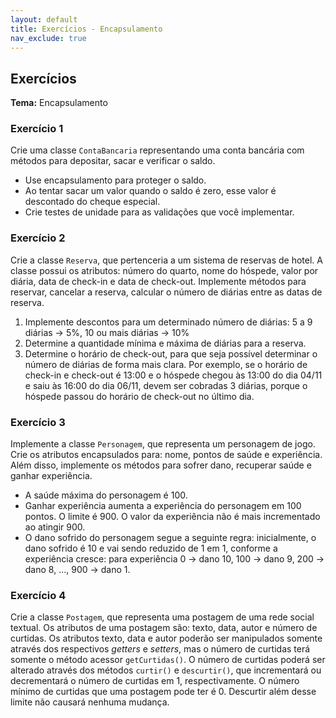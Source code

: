 ```yaml
---
layout: default
title: Exercícios - Encapsulamento
nav_exclude: true
---
```


## Exercícios

**Tema:** Encapsulamento

### Exercício 1

Crie uma classe `ContaBancaria` representando uma conta bancária com métodos para depositar, sacar e verificar o saldo.

- Use encapsulamento para proteger o saldo.
- Ao tentar sacar um valor quando o saldo é zero, esse valor é descontado do cheque especial.
- Crie testes de unidade para as validações que você implementar.

### Exercício 2

Crie a classe `Reserva`, que pertenceria a um sistema de reservas de hotel. A classe possui os atributos: número do quarto, nome do hóspede, valor por diária, data de check-in e data de check-out. Implemente métodos para reservar, cancelar a reserva, calcular o número de diárias entre as datas de reserva.

1. Implemente descontos para um determinado número de diárias: 5 a 9 diárias -> 5%, 10 ou mais diárias -> 10%
2. Determine a quantidade mínima e máxima de diárias para a reserva.
3. Determine o horário de check-out, para que seja possível determinar o número de diárias de forma mais clara. Por exemplo, se o horário de check-in e check-out é 13:00 e o hóspede chegou às 13:00 do dia 04/11 e saiu às 16:00 do dia 06/11, devem ser cobradas 3 diárias, porque o hóspede passou do horário de check-out no último dia.

### Exercício 3

Implemente a classe `Personagem`, que representa um personagem de jogo. Crie os atributos encapsulados para: nome, pontos de saúde e experiência. Além disso, implemente os métodos para sofrer dano, recuperar saúde e ganhar experiência.

- A saúde máxima do personagem é 100.
- Ganhar experiência aumenta a experiência do personagem em 100 pontos. O limite é 900. O valor da experiência não é mais incrementado ao atingir 900.
- O dano sofrido do personagem segue a seguinte regra: inicialmente, o dano sofrido é 10 e vai sendo reduzido de 1 em 1, conforme a experiência cresce: para experiência 0 -> dano 10, 100 -> dano 9, 200 -> dano 8, ..., 900 -> dano 1.

### Exercício 4

Crie a classe `Postagem`, que representa uma postagem de uma rede social textual. Os atributos de uma postagem são: texto, data, autor e número de curtidas. Os atributos texto, data e autor poderão ser manipulados somente através dos respectivos _getters_ e _setters_, mas o número de curtidas terá somente o método acessor `getCurtidas()`. O número de curtidas poderá ser alterado através dos métodos `curtir()` e `descurtir()`, que incrementará ou decrementará o número de curtidas em 1, respectivamente. O número mínimo de curtidas que uma postagem pode ter é 0. Descurtir além desse limite não causará nenhuma mudança.
